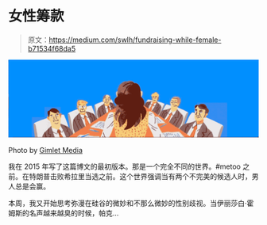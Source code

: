 # 女性筹款

> 原文：<https://medium.com/swlh/fundraising-while-female-b71534f68da5>

![](img/1bd401a9c232e88644fad24d4716088d.png)

Photo by [Gimlet Media](https://www.gimletmedia.com/startup/origin-story-season-2-1-2-3-4)

我在 2015 年写了这篇博文的最初版本。那是一个完全不同的世界。#metoo 之前。在特朗普击败希拉里当选之前。这个世界强调当有两个不完美的候选人时，男人总是会赢。

本周，我又开始思考弥漫在硅谷的微妙和不那么微妙的性别歧视。当伊丽莎白·霍姆斯的名声越来越臭的时候，帕克…